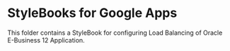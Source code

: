 # StyleBooks for Google Apps

This folder contains a StyleBook for configuring Load Balancing of Oracle E-Business 12 Application.

